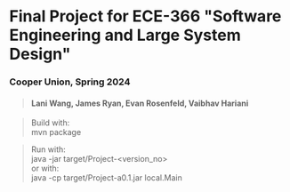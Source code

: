 # Final Project for ECE-366 "Software Engineering and Large System Design"
### Cooper Union, Spring 2024
> #### Lani Wang, James Ryan, Evan Rosenfeld, Vaibhav Hariani

> Build with:   <br>
> mvn package

> Run with:     <br>
> java -jar target/Project-<version_no>     <br>
> or with:      <br>
> java -cp target/Project-a0.1.jar local.Main